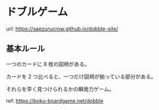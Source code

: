 # ドブルゲーム

url: https://saezurucrow.github.io/dobble-site/

## 基本ルール

一つのカードに 8 枚の図柄がある。

カードを 2 つ比べると、一つだけ図柄が揃っている部分がある。

それらを早く見つけられるかの瞬発力ゲーム。

ref: https://boku-boardgame.net/dobble
